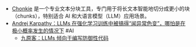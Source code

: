 - [Chonkie](https://github.com/chonkie-inc/chonkie) 是一个专业文本分块工具，专门用于将长文本智能地切分成更小的块（chunks），特别适合 AI 和大语言模型（LLM）应用场景。
- [Andrej Karpathy：LLMs 在强化学习训练中被搞得“闻异常色变”，哪怕是在极小概率发生的情况下](https://x.com/karpathy/status/1976077806443569355) #AI
	- [九原客：LLMs 倾向于编写防御性代码](https://x.com/9hills/status/1976195997228573110)